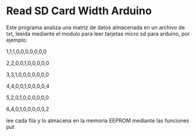 # Read SD Card Width Arduino

Este programa analiza una matriz de datos almacenada en un archivo de txt, leeida mediante el modulo para leer tarjetas micro sd para arduino, por ejemplo:

1,1,1,0,0,0,0,0,0,0

2,2,0,0,1,0,0,0,0,0

3,3,1,0,0,0,0,0,0,0

4,4,0,0,1,0,0,0,0,4

5,2,0,1,0,0,0,0,0,0

6,4,0,1,0,0,0,0,0,2

lee cada fila y lo almacena en la memoria EEPROM mediante las funciones put
